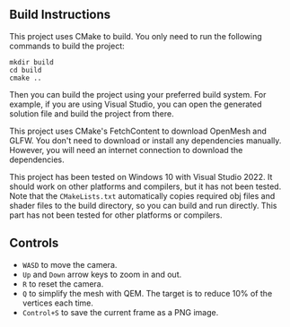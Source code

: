 ## Build Instructions

This project uses CMake to build. You only need to run the following commands to build the project:

```
mkdir build
cd build
cmake ..
````

Then you can build the project using your preferred build system. For example, if you are using Visual Studio, you can open the generated solution file and build the project from there.

This project uses CMake's FetchContent to download OpenMesh and GLFW. You don't need to download or install any dependencies manually. However, you will need an internet connection to download the dependencies.

This project has been tested on Windows 10 with Visual Studio 2022. It should work on other platforms and compilers, but it has not been tested. Note that the `CMakeLists.txt` automatically copies required obj files and shader files to the build directory, so you can build and run directly. This part has not been tested for other platforms or compilers.

## Controls

- `WASD` to move the camera.
- `Up` and `Down` arrow keys to zoom in and out.
- `R` to reset the camera.
-  `Q` to simplify the mesh with QEM. The target is to reduce 10% of the vertices each time.
-  `Control+S` to save the current frame as a PNG image.